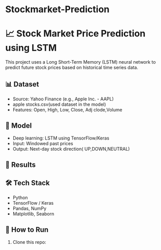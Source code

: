 # Stockmarket-Prediction
# 📈 Stock Market Price Prediction using LSTM

This project uses a Long Short-Term Memory (LSTM) neural network to predict future stock prices based on historical time series data.

## 📊 Dataset
- Source: Yahoo Finance (e.g., Apple Inc. - AAPL)
- apple stocks.csv(used dataset in the model)
- Features: Open, High, Low, Close, Adj clode,Volume

## 🧠 Model
- Deep learning: LSTM using TensorFlow/Keras
- Input: Windowed past prices
- Output: Next-day stock direction( UP,DOWN,NEUTRAL)

## 📌 Results

## 🛠️ Tech Stack
- Python
- TensorFlow / Keras
- Pandas, NumPy
- Matplotlib, Seaborn

## 🚀 How to Run
1. Clone this repo:

